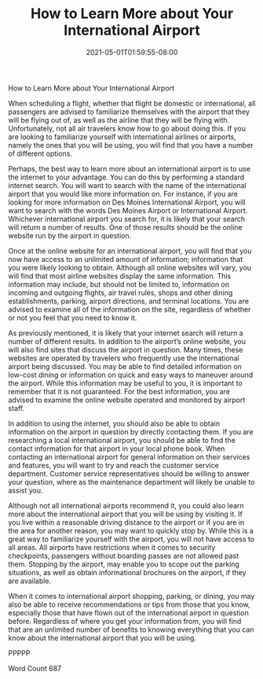 ﻿---
title: "How to Learn More about Your International Airport"
date: 2021-05-01T01:59:55-08:00
description: "International Airports Tips for Web Success"
featured_image: "/images/International Airports.jpg"
tags: ["International Airports"]
---

How to Learn More about Your International Airport

When scheduling a flight, whether that flight be domestic or international, all passengers are advised to familiarize themselves with the airport that they will be flying out of, as well as the airline that they will be flying with.  Unfortunately, not all air travelers know how to go about doing this. If you are looking to familiarize yourself with international airlines or airports, namely the ones that you will be using, you will find that you have a number of different options.

Perhaps, the best way to learn more about an international airport is to use the internet to your advantage. You can do this by performing a standard internet search. You will want to search with the name of the international airport that you would like more information on.  For instance, if you are looking for more information on Des Moines International Airport, you will want to search with the words Des Moines Airport or International Airport. Whichever international airport you search for, it is likely that your search will return a number of results. One of those results should be the online website run by the airport in question.

Once at the online website for an international airport, you will find that you now have access to an unlimited amount of information; information that you were likely looking to obtain. Although all online websites will vary, you will find that most airline websites display the same information. This information may include, but should not be limited to, information on incoming and outgoing flights, air travel rules, shops and other dining establishments, parking, airport directions, and terminal locations.  You are advised to examine all of the information on the site, regardless of whether or not you feel that you need to know it. 

As previously mentioned, it is likely that your internet search will return a number of different results. In addition to the airport’s online website, you will also find sites that discuss the airport in question.  Many times, these websites are operated by travelers who frequently use the international airport being discussed. You may be able to find detailed information on low-cost dining or information on quick and easy ways to maneuver around the airport.  While this information may be useful to you, it is important to remember that it is not guaranteed. For the best information, you are advised to examine the online website operated and monitored by airport staff.

In addition to using the internet, you should also be able to obtain information on the airport in question by directly contacting them. If you are researching a local international airport, you should be able to find the contact information for that airport in your local phone book.  When contacting an international airport for general information on their services and features, you will want to try and reach the customer service department. Customer service representatives should be willing to answer your question, where as the maintenance department will likely be unable to assist you.

Although not all international airports recommend it, you could also learn more about the international airport that you will be using by visiting it. If you live within a reasonable driving distance to the airport or if you are in the area for another reason, you may want to quickly stop by. While this is a great way to familiarize yourself with the airport, you will not have access to all areas. All airports have restrictions when it comes to security checkpoints, passengers without boarding passes are not allowed past them.  Stopping by the airport, may enable you to scope out the parking situations, as well as obtain informational brochures on the airport, if they are available.  

When it comes to international airport shopping, parking, or dining, you may also be able to receive recommendations or tips from those that you know, especially those that have flown out of the international airport in question before.  Regardless of where you get your information from, you will find that are an unlimited number of benefits to knowing everything that you can know about the international airport that you will be using.

PPPPP

Word Count 687  

